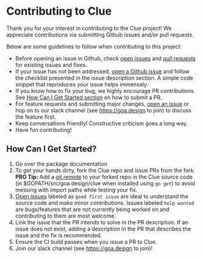 # Contributing to Clue

Thank you for your interest in contributing to the Clue project! We appreciate
contributions via submitting Github issues and/or pull requests.

Below are some guidelines to follow when contributing to this project:

* Before opening an issue in Github, check [open issues](https://github.com/goadesign/clue/issues)
  and [pull requests](https://github.com/goadesign/clue/pulls) for existing
  issues and fixes.
* If your issue has not been addressed, [open a Github issue](https://github.com/goadesign/clue/issues/new)
  and follow the checklist presented in the issue description section. A simple
  code snippet that reproduces your issue helps immensely.
* If you know how to fix your bug, we highly encourage PR contributions. See
  [How Can I Get Started section](#how-can-i-get-started?) on how to submit a PR.
* For feature requests and submitting major changes, [open an issue](https://github.com/goadesign/clue/issues/new)
  or hop on to our slack channel (see https://goa.design to join) to discuss
  the feature first.
* Keep conversations friendly! Constructive criticism goes a long way.
* Have fun contributing!

## How Can I Get Started?

1) Go over the package documentation
2) To get your hands dirty, fork the Clue repo and issue PRs from the fork.
**PRO Tip:** Add a [git remote](https://git-scm.com/docs/git-remote.html) to
your forked repo in the Clue source code (in $GOPATH/src/goa.design/clue when
installed using `go get`) to avoid messing with import paths while testing
your fix.
3) [Open issues](https://github.com/goadesign/clue/issues) labeled as `good first
issue` are ideal to understand the source code and make minor contributions.
Issues labeled `help wanted` are bugs/features that are not currently being
worked on and contributing to them are most welcome.
4) Link the issue that the PR intends to solve in the PR description. If an issue
does not exist, adding a description in the PR that describes the issue and the
fix is recommended.
5) Ensure the CI build passes when you issue a PR to Clue.
6) Join our slack channel (see https://goa.design to join)!
